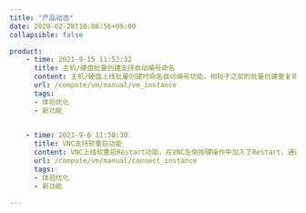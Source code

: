 ```yaml
---
title: "产品动态"
date: 2020-02-28T10:08:56+09:00
collapsible: false

product:
    - time: 2021-9-15 11:52:32
      title: 主机/硬盘批量创建支持自动编号命名
      content: 主机/硬盘上线批量创建时命名自动编号功能，相较于之前的批量创建重复命名的情况，自动编号能极大提升用户体验，便于资源区分，避免用户手动更改命令造成的不便。
      url: /compute/vm/manual/vm_instance
      tags:
      - 体验优化
      - 新功能
     

    - time: 2021-9-6 11:30:30
      title: VNC支持软重启功能
      content: VNC上线软重启Restart功能，在VNC左侧按键操作中加入了Restart，通过软重启，用户可以更方便的进行主机调试，可监控开机过程或者进入安全模式，便于解决操作系统内部问题。
      url: /compute/vm/manual/connect_instance
      tags:
      - 体验优化
      - 新功能
    
---
```


<!-- 设置上述参数可生成产品动态页  -->
